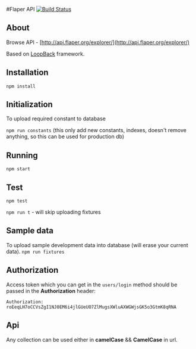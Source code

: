 #Flaper API  [![Build Status](https://travis-ci.org/flaper/api.svg?branch=master)](https://travis-ci.org/flaper/api)
## About
Browse API - [http://api.flaper.org/explorer/](http://api.flaper.org/explorer/)

Based on [LoopBack](http://loopback.io) framework.

## Installation
```
npm install
```

## Initialization
To upload required constant to database

`npm run constants`
(this only add new constants, indexes, doesn't remove anything, so this can be used for production db)

## Running
`npm start`

## Test
`npm test`

`npm run t` - will skip uploading fixtures

## Sample data
To upload sample development data into database (will erase your current data).
`npm run fixtures`

## Authorization
Access token which you can get in the `users/login` method should be passed in the **Authorization** header:

`Authorization: roEeqLH7oCCVsZgI1NJ0EM6i4jlGUeUO7ZlMugsXWluAXWGWjsGK5o3GtmK8qRNA`

## Api
Any collection can be used either in **camelCase** && **CamelCase** in url.
